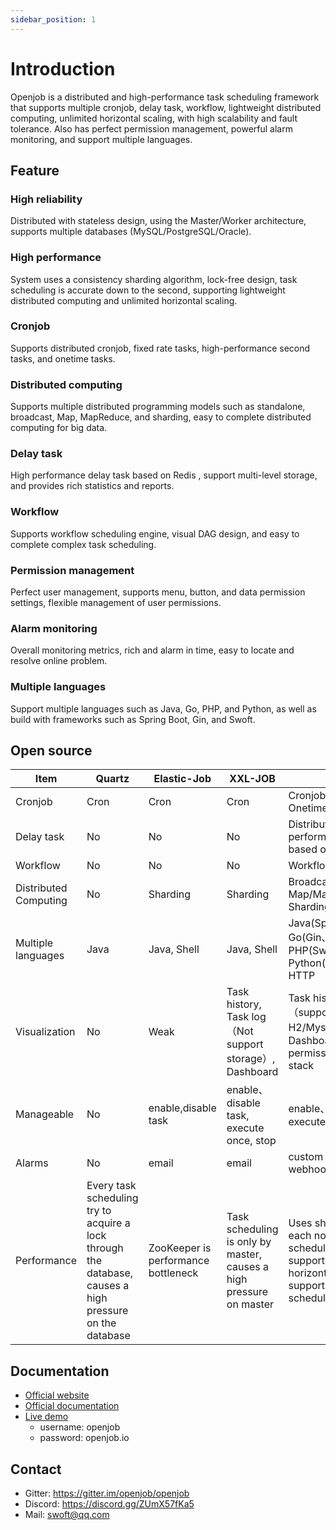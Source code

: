 ```yaml
---
sidebar_position: 1
---
```


# Introduction
Openjob is a distributed and high-performance task scheduling framework that supports multiple cronjob, delay task, workflow, lightweight distributed computing, unlimited horizontal scaling, with high scalability and fault tolerance. Also has perfect permission management, powerful alarm monitoring, and support multiple languages.

## Feature
### High reliability
Distributed with stateless design, using the Master/Worker architecture, supports multiple databases (MySQL/PostgreSQL/Oracle).
### High performance
System uses a consistency sharding algorithm, lock-free design, task scheduling is accurate down to the second, supporting lightweight distributed computing and unlimited horizontal scaling.
### Cronjob
Supports distributed cronjob, fixed rate tasks, high-performance second tasks, and onetime tasks.
### Distributed computing
Supports multiple distributed programming models such as standalone, broadcast, Map, MapReduce, and sharding, easy to complete distributed computing for big data.
### Delay task
High performance delay task based on Redis , support multi-level storage, and provides rich statistics and reports.
### Workflow
Supports workflow scheduling engine, visual DAG design, and easy to complete complex task scheduling.
### Permission management
Perfect user management, supports menu, button, and data permission settings, flexible management of user permissions.
### Alarm monitoring
Overall monitoring metrics, rich and alarm in time, easy to locate and resolve online problem.
### Multiple languages
Support multiple languages such as Java, Go, PHP, and Python, as well as build with frameworks such as Spring Boot, Gin, and Swoft.

## Open source
| **Item**              |**Quartz**| **Elastic-Job**                      | **XXL-JOB**                                                         | **Openjob**                                                                                                                               |
|-----------------------| ----- |--------------------------------------|---------------------------------------------------------------------|-------------------------------------------------------------------------------------------------------------------------------------------|
| Cronjob               |Cron| Cron                                 | Cron                                                                | Cronjob, second, Onetime, Fixed rate                                                                                                      |
| Delay task            |No| No                                   | No                                                                  | Distributed high-performancedelay task  based on Redis                                                                                    |
| Workflow              |No| No                                   | No                                                                  | Workflow design with UI                                                                                                                   |
| Distributed Computing |No| Sharding                             | Sharding                                                            | Broadcast, Map/MapReduce, Sharding                                                                                                        |
| Multiple languages    |Java| Java, Shell                          | Java, Shell                                                         | Java(Spring Boot), Go(Gin、beego), PHP(Swoft), Python(Agent), Shell, HTTP                                                                  |
| Visualization         |No| Weak                                 | Task history, Task log（Not support storage）, Dashboard              | Task history, Task log（support H2/Mysql/Elasticsearch）, Dashboard, Perfect permissions, Task log stack                                    |
| Manageable            |No| enable,disable task                  | enable、disable task, execute once,  stop                            | enable、disable task, execute once, kill, stop                                                                                             |
| Alarms                |No| email                                | email                                                               | custom event, email, webhook                                                                                                              |
| Performance           |Every task scheduling try to acquire a lock through the database, causes a high pressure on the database| ZooKeeper  is performance bottleneck | Task scheduling is only by master, causes a high pressure on master | Uses sharding algorithm, each node can be scheduled without lock, supports unlimited horizontal scaling, and supports big task scheduling |

## Documentation

- [Official website](https://openjob.io)
- [Official documentation](https://openjob.io/docs/intro/)
- [Live demo ](https://demo.openjob.io)
    - username: openjob
    - password: openjob.io

## Contact

- Gitter: https://gitter.im/openjob/openjob
- Discord: https://discord.gg/ZUmX57fKa5
- Mail: swoft@qq.com